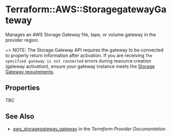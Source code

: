 # Terraform::AWS::StoragegatewayGateway

Manages an AWS Storage Gateway file, tape, or volume gateway in the provider region.

~> NOTE: The Storage Gateway API requires the gateway to be connected to properly return information after activation. If you are receiving `The specified gateway is not connected` errors during resource creation (gateway activation), ensure your gateway instance meets the [Storage Gateway requirements](https://docs.aws.amazon.com/storagegateway/latest/userguide/Requirements.html).

## Properties

TBC

## See Also

* [aws_storagegateway_gateway](https://www.terraform.io/docs/providers/aws/r/storagegateway_gateway.html) in the _Terraform Provider Documentation_